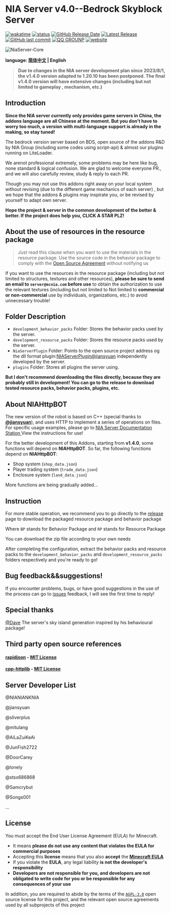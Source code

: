 # NIA Server v4.0--Bedrock Skyblock Server

[![wakatime](https://wakatime.com/badge/user/a2d785d3-a26c-467b-9112-333ba2bee9e8/project/9ae0abd5-b1ad-4199-bd66-0fba1a96ac45.svg?style=for-the-badge)](https://wakatime.com/badge/user/a2d785d3-a26c-467b-9112-333ba2bee9e8/project/9ae0abd5-b1ad-4199-bd66-0fba1a96ac45)
[![status](https://img.shields.io/github/actions/workflow/status/NIANIANKNIA/NiaServer-Core/main.yml?style=for-the-badge)](https://github.com/NIANIANKNIA/NiaServer-Core/actions)
[![GitHub Release Date](https://img.shields.io/github/release-date/NIANIANKNIA/NiaServer-Core?style=for-the-badge)](https://github.com/NIANIANKNIA/NiaServer-Core/releases)
[![Latest Release](https://img.shields.io/github/v/release/NIANIANKNIA/NiaServer-Core?style=for-the-badge)](https://github.com/NIANIANKNIA/NiaServer-Core/releases/latest)
[![GitHub last commit](https://img.shields.io/github/last-commit/NIANIANKNIA/NiaServer-Core?style=for-the-badge)](https://github.com/NIANIANKNIA/NiaServer-Core/commits)
[![QQ GROUNP](https://img.shields.io/badge/QQ%20GROUNP-724360499-blue?style=for-the-badge)](https://jq.qq.com/?_wv=1027&k=uk57fVr0)
[![website](https://img.shields.io/badge/website-docs.mcnia.top-blue?style=for-the-badge)](https://docs.mcnia.top)

![NiaServer-Core](https://socialify.git.ci/NIANIANKNIA/NiaServer-Core/image?description=1&descriptionEditable=A%20BDS-based%20Minecraft%20server!&font=KoHo&forks=1&issues=1&logo=https%3A%2F%2Fdocs.mcnia.com%2Flogo.png&name=1&pattern=Circuit%20Board&pulls=1&stargazers=1&theme=Light)

**language: [简体中文](README.md) | English**

> **Due to changes in the NIA server development plan since 2023/8/1, the v1.4.0 version adapted to 1.20.10 has been postponed. The final v1.4.0 version will have extensive changes (including but not limited to gameplay , mechanism, etc.)**

## Introduction

**Since the NIA server currently only provides game servers in China, the addons language are all Chinese at the moment. But you don't have to worry too much, a version with multi-language support is already in the making, so stay tuned!**


The bedrock version server based on BDS, open source of the addons R&D by NIA Group (including some codes using script-api) & almost our plugins running on LiteLoader.

We arenot professional extremely, some problems may be here like bug, none standard & logical confusion. We are glad to welcome everyone PR., and we will also carefully review, study & reply to each PR.

Though you may not use this addons right away on your local system without revising (due to the different game mechanics of each server) , but we hope that the addons & plugins may inspirate you, or be revised by yourself to adapt own server.

**Hope the project & server in the common development of the better & better. If the project does help you, CLICK A STAR PLZ!**

## About the use of resources in the resource package

> Just read this clause when you want to use the materials in the resource package. Use the source code in the behavior package to comply with the [Open Source Agreement](https://github.com/NIANIANKNIA/NiaServer-Core/blob/main/LICENSE ) without notifying us

If you want to use the resources in the resource package (including but not limited to structures, textures and other resources), **please be sure to send an email to `server@mcnia.com` before use** to obtain the authorization to use the relevant textures (including but not limited to Not limited to **commercial or non-commercial** use by individuals, organizations, etc.) to avoid unnecessary trouble!


## Folder Description

- `development_behavior_packs` Folder:  Stores the behavior packs used by the server.
- `development_resource_packs` Folder: Stores the resource packs used by the server.
- `NiaServerPlugin` Folder: Points to the open source project address og the dll format plugin:[NIAServerPlugin@jiansyuan](https://github.com/jiansyuan/NIAServerPlugin) independently developed by the server.
- `plugins` Folder: Stores all plugins the server using.

**But I don't recommend downloading the files directly, because they are probably still in development! You can go to the release to download tested resource packs, behavior packs, plugins, etc.**

## About NIAHttpBOT

The new version of the robot is based on C++ (special thanks to [**@jiansyuan**](https://github.com/jiansyuan)), and uses HTTP to implement a series of operations on files. For specific usage examples, please go to [NIA Server Documentation Station ](https://docs.mcnia.com/en-US/develop/Http-Bot.html)View the instructions for use!

For the better development of this Addons, starting from **v1.4.0**, some functions will depend on **NIAHttpBOT**. So far, the following functions depend on **NIAHttpBOT**:

- Shop system (`shop_data.json`)
- Player trading system (`trade_data.json`)
- Enclosure system (`land_data.json`)

More functions are being gradually added...

## Instruction

For more stable operation, we recommend you to go directly to the [release](https://github.com/NIANIANKNIA/NiaServer-Core/releases/latest) page to download the packaged resource package and behavior package

Where `BP` stands for Behavior Package and `RP` stands for Resource Package

You can download the zip file according to your own needs

After completing the configuration, extract the behavior packs and resource packs to the `development_behavior_packs` and `development_resource_packs` folders respectively and you're ready to go!

## Bug feedback&&suggestions!

If you encounter problems, bugs, or have good suggestions in the use of the process can go to [issues](https://github.com/NIANIANKNIA/NiaServer-Core/issues) feedback, I will see the first time to reply!

## Special thanks

[@Dave](https://abcdavk.github.io/) The server's sky island generation inspired by his behavioural package!

## Third party open source references

#### [rapidjson](https://github.com/Tencent/rapidjson) - [MIT License](https://github.com/Tencent/rapidjson?tab=License-1-ov-file#readme)

#### [cpp-httplib](https://github.com/yhirose/cpp-httplib) - [MIT License](https://github.com/yhirose/cpp-httplib?tab=MIT-1-ov-file#readme)

## Server Developer List

@NIANIANKNIA

@jiansyuan

@sliverplus

@mitulang

@AiLaZuiKeAi

@JunFish2722

@DoorCarey

@lonely

@stsx686868

@Samcrybut

@Songs001

...

## License

You must accept the End User License Agreement (EULA) for Minecraft.

- It means **please do not use any content that violates the EULA for commercial purposes**
- Accepting this **license** means that you also **accept** the **[Minecraft EULA](https://account.mojang.com/terms)**
- If you violate the **EULA**, any legal liability **is not the developer's responsibility**
- **Developers are not responsible for you, and developers are not obligated to write code for you or be responsible for any consequences of your use**

In addition, you are required to abide by the terms of the [`AGPL-3.0`](https://github.com/NIANIANKNIA/NiaServer-Core/blob/main/LICENSE) open source license for this project, and the relevant open source agreements used by all subprojects of this project
